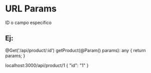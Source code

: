 # URL Params
ID o campo específico

## Ej:
@Get('/api/product/:id')
getProduct(@Param() params): any {
    return params;
}

localhost:3000/api/product/1
{
"id": "1"
}